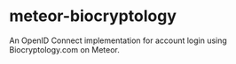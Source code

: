 # meteor-biocryptology
An OpenID Connect implementation for account login using Biocryptology.com on Meteor.
